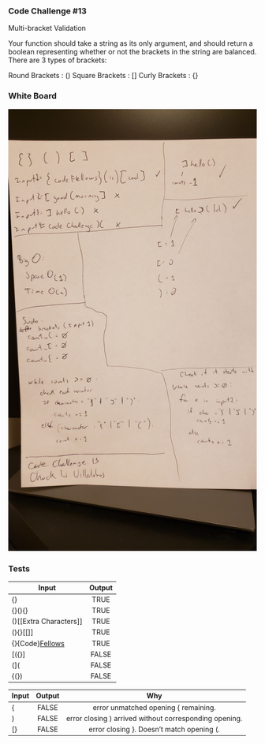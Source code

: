 ### Code Challenge #13
Multi-bracket Validation

Your function should take a string as its only argument, and should return a boolean representing whether or not the brackets in the string are balanced. There are 3 types of brackets:

Round Brackets : ()
Square Brackets : []
Curly Brackets : {}

### White Board
![](../../challenges/assets/brackets.jpg)

### Tests
**Input** | **Output**
|---|:---:|
{} | TRUE
{}(){} | TRUE
()[[Extra Characters]] | TRUE
(){}[[]] | TRUE
{}{Code}[Fellows](()) | TRUE
[({}] | FALSE
(]( | FALSE
{(}) | FALSE



**Input** | **Output** | **Why**
|---|:---:|:---:|
{ | FALSE | error unmatched opening { remaining.
) | FALSE | error closing ) arrived without corresponding opening.
[} | FALSE | error closing }. Doesn’t match opening (.